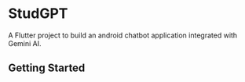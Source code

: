 # StudGPT

A Flutter project to build an android chatbot application integrated with Gemini AI.

## Getting Started

